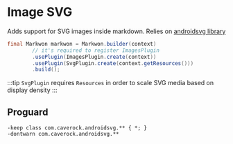 # Image SVG

<MavenBadge :artifact="'image-svg'" />

Adds support for SVG images inside markdown. 
Relies on [androidsvg library](https://github.com/BigBadaboom/androidsvg)

```java
final Markwon markwon = Markwon.builder(context)
        // it's required to register ImagesPlugin
        .usePlugin(ImagesPlugin.create(context))
        .usePlugin(SvgPlugin.create(context.getResources()))
        .build();
```

:::tip
`SvgPlugin` requires `Resources` in order to scale SVG media based on display density
:::

## Proguard

```proguard
-keep class com.caverock.androidsvg.** { *; }
-dontwarn com.caverock.androidsvg.**
```